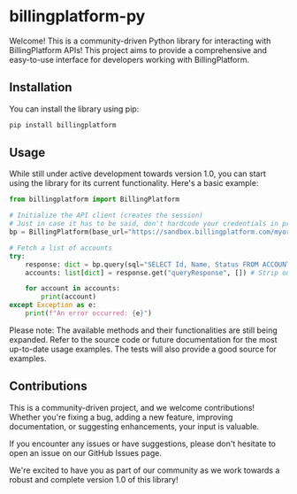 # billingplatform-py

Welcome! This is a community-driven Python library for interacting with BillingPlatform APIs! This project aims to provide a comprehensive and easy-to-use interface for developers working with BillingPlatform.

## Installation

You can install the library using pip:

```bash
pip install billingplatform
```

## Usage

While still under active development towards version 1.0, you can start using the library for its current functionality. Here's a basic example:

```python
from billingplatform import BillingPlatform

# Initialize the API client (creates the session)
# Just in case it has to be said, don't hardcode your credentials in production code ;-)
bp = BillingPlatform(base_url="https://sandbox.billingplatform.com/myorg", username="myuser", password="mypassword")

# Fetch a list of accounts
try:
    response: dict = bp.query(sql="SELECT Id, Name, Status FROM ACCOUNT WHERE 1=1")
    accounts: list[dict] = response.get("queryResponse", []) # Strip out data from response

    for account in accounts:
        print(account)
except Exception as e:
    print(f"An error occurred: {e}")
```

Please note: The available methods and their functionalities are still being expanded. Refer to the source code or future documentation for the most up-to-date usage examples. The tests will also provide a good source for examples.

## Contributions

This is a community-driven project, and we welcome contributions! Whether you're fixing a bug, adding a new feature, improving documentation, or suggesting enhancements, your input is valuable.

If you encounter any issues or have suggestions, please don't hesitate to open an issue on our GitHub Issues page.

We're excited to have you as part of our community as we work towards a robust and complete version 1.0 of this library!